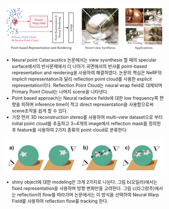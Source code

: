 
![intro](image/intro.png)

* Neural point Catacaustics 논문에서는 view sysnthesis 할 때의 specular surface에서의 반사문제에서 더 나아가 곡면에서의 반사를 point-based representation and rendering을 사용하여 해결하였다. 논문의 핵심은 NeRF의 implicit representation과 달리 reflection point cloud를 사용한 explicit representation이다. Reflection Point Cloud는 neural wrap field로 대체되며 Primary Point Cloud는 나머지 scene을 나타낸다. 
* Point based approach는 Neural radiance fields에 대한 low frequency쪽 편향을 피하며 inference time이 적고 direct representation을 사용함으로써 scene조작을 쉽게 할 수 있다. 
* 가장 먼저 3D reconstruction stereo를 사용하여 multi-view dataset으로 부터 initial point cloud를 추출하고 3~4개의 image에서 reflection mask를 정의한 후 feature를 사용하여 2가지 종류의  point cloud로 분류한다. 

![approach|700](image/approach.png)

* shiny object에 대한 modeling은 크게 2가지로 나뉜다. 그림 b(오일러)에서는 fixed representation을 사용하며 방향 변화만을 고려한다. 그림 c(라그랑주)에서는 reflection의 flow를 따라가며 논문에서는 이 방식을 선택하여 Neural Warp Field를 사용하여 reflection flow를 tracking 한다. 